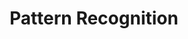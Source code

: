 ---
word: "true"

title: "Pattern Recognition"

categories: ['']

tags: ['Pattern', 'Recognition']

arwords: 'التعرف الآلي على اﻷنماط'

arexps: []

enwords: ['Pattern Recognition']

enexps: []

arlexicons: 'ع'

enlexicons: 'P'

authors: ['Ruqayya Roshdy']

translators: ['X']

citations: 'تطبيقات أساسية في المعالجة الآلية للغة العربية'

sources: 'مركز الملك عبدالله بن عبدالعزيز الدولي لخدمة اللغة العربية'

slug: ""
---